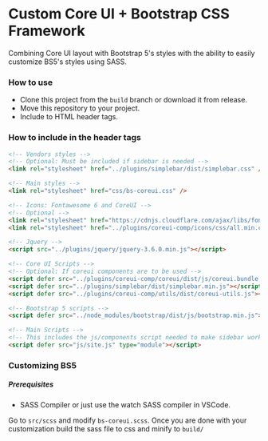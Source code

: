 # Custom Core UI + Bootstrap CSS Framework

Combining Core UI layout with Bootstrap 5's styles with the ability to easily customize BS5's styles using SASS.

### How to use

* Clone this project from the `build` branch or download it from release.
* Move this repository to your project.
* Include to HTML header tags.

### How to include in the header tags
```html
<!-- Vendors styles -->
<!-- Optional: Must be included if sidebar is needed -->
<link rel="stylesheet" href="../plugins/simplebar/dist/simplebar.css" />

<!-- Main styles -->
<link rel="stylesheet" href="css/bs-coreui.css" />

<!-- Icons: Fontawesome 6 and CoreUI -->
<!-- Optional -->
<link rel="stylesheet" href="https://cdnjs.cloudflare.com/ajax/libs/font-awesome/6.1.1/css/all.min.css" />
<link rel="stylesheet" href="../plugins/coreui-comp/icons/css/all.min.css" />

<!-- Jquery -->
<script src="../plugins/jquery/jquery-3.6.0.min.js"></script>

<!-- Core UI Scripts -->
<!-- Optional: If coreui components are to be used -->
<script defer src="../plugins/coreui-comp/coreui/dist/js/coreui.bundle.js"></script>
<script defer src="../plugins/simplebar/dist/simplebar.min.js"></script>
<script defer src="../plugins/coreui-comp/utils/dist/coreui-utils.js"></script>

<!-- Bootstrap 5 scripts -->
<script defer src="../node_modules/bootstrap/dist/js/bootstrap.min.js"></script>

<!-- Main Scripts -->
<!-- This includes the js/components script needed to make sidebar work -->
<script defer src="js/site.js" type="module"></script>
```

### Customizing BS5

##### Prerequisites
* SASS Compiler or just use the watch SASS compiler in VSCode.

Go to `src/scss` and modify `bs-coreui.scss`.
Once you are done with your customization build the sass file to css and minify to `build/`